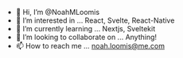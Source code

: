 - 👋 Hi, I’m @NoahMLoomis
- 👀 I’m interested in ... React, Svelte, React-Native
- 🌱 I’m currently learning ... Nextjs, Sveltekit
- 💞️ I’m looking to collaborate on ... Anything!
- 📫 How to reach me ... noah.loomis@me.com

<!---
NoahMLoomis/NoahMLoomis is a ✨ special ✨ repository because its `README.md` (this file) appears on your GitHub profile.
You can click the Preview link to take a look at your changes.
--->

